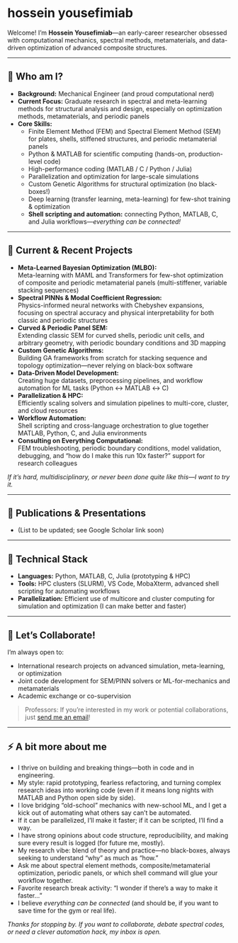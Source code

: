 # hossein yousefimiab

Welcome! I’m **Hossein Yousefimiab**—an early-career researcher obsessed with computational mechanics, spectral methods, metamaterials, and data-driven optimization of advanced composite structures.

---

## 👋 Who am I?

- **Background:** Mechanical Engineer (and proud computational nerd)
- **Current Focus:** Graduate research in spectral and meta-learning methods for structural analysis and design, especially on optimization methods, metamaterials, and periodic panels  
- **Core Skills:**
  - Finite Element Method (FEM) and Spectral Element Method (SEM) for plates, shells, stiffened structures, and periodic metamaterial panels
  - Python & MATLAB for scientific computing (hands-on, production-level code)
  - High-performance coding (MATLAB / C / Python / Julia)
  - Parallelization and optimization for large-scale simulations
  - Custom Genetic Algorithms for structural optimization (no black-boxes!)
  - Deep learning (transfer learning, meta-learning) for few-shot training & optimization
  - **Shell scripting and automation:** connecting Python, MATLAB, C, and Julia workflows—*everything can be connected!*

---

## 🔬 Current & Recent Projects

- **Meta-Learned Bayesian Optimization (MLBO):**  
  Meta-learning with MAML and Transformers for few-shot optimization of composite and periodic metamaterial panels (multi-stiffener, variable stacking sequences)
- **Spectral PINNs & Modal Coefficient Regression:**  
  Physics-informed neural networks with Chebyshev expansions, focusing on spectral accuracy and physical interpretability for both classic and periodic structures
- **Curved & Periodic Panel SEM:**  
  Extending classic SEM for curved shells, periodic unit cells, and arbitrary geometry, with periodic boundary conditions and 3D mapping
- **Custom Genetic Algorithms:**  
  Building GA frameworks from scratch for stacking sequence and topology optimization—never relying on black-box software
- **Data-Driven Model Development:**  
  Creating huge datasets, preprocessing pipelines, and workflow automation for ML tasks (Python ↔ MATLAB ↔ C)
- **Parallelization & HPC:**  
  Efficiently scaling solvers and simulation pipelines to multi-core, cluster, and cloud resources
- **Workflow Automation:**  
  Shell scripting and cross-language orchestration to glue together MATLAB, Python, C, and Julia environments
- **Consulting on Everything Computational:**  
  FEM troubleshooting, periodic boundary conditions, model validation, debugging, and “how do I make this run 10x faster?” support for research colleagues

*If it’s hard, multidisciplinary, or never been done quite like this—I want to try it.*


---

## 📖 Publications & Presentations

- (List to be updated; see Google Scholar link soon)

---

## 🧰 Technical Stack

- **Languages:** Python, MATLAB, C, Julia (prototyping & HPC)
- **Tools:** HPC clusters (SLURM), VS Code, MobaXterm, advanced shell scripting for automating workflows
- **Parallelization:** Efficient use of multicore and cluster computing for simulation and optimization (I can make better and faster)

---

## 🤝 Let’s Collaborate!

I’m always open to:
- International research projects on advanced simulation, meta-learning, or optimization
- Joint code development for SEM/PINN solvers or ML-for-mechanics and metamaterials
- Academic exchange or co-supervision

> Professors: If you’re interested in my work or potential collaborations, just [send me an email](mailto:Hossein.yousefimiab@sabanciuniv.edu)!

---

## ⚡ A bit more about me

- I thrive on building and breaking things—both in code and in engineering.  
- My style: rapid prototyping, fearless refactoring, and turning complex research ideas into working code (even if it means long nights with MATLAB and Python open side by side).
- I love bridging “old-school” mechanics with new-school ML, and I get a kick out of automating what others say can’t be automated.
- If it can be parallelized, I’ll make it faster; if it can be scripted, I’ll find a way.
- I have strong opinions about code structure, reproducibility, and making sure every result is logged (for future me, mostly).
- My research vibe: blend of theory and practice—no black-boxes, always seeking to understand “why” as much as “how.”
- Ask me about spectral element methods, composite/metamaterial optimization, periodic panels, or which shell command will glue your workflow together.  
- Favorite research break activity: “I wonder if there’s a way to make it faster...”
- I believe *everything can be connected* (and should be, if you want to save time for the gym or real life).

*Thanks for stopping by. If you want to collaborate, debate spectral codes, or need a clever automation hack, my inbox is open.*
